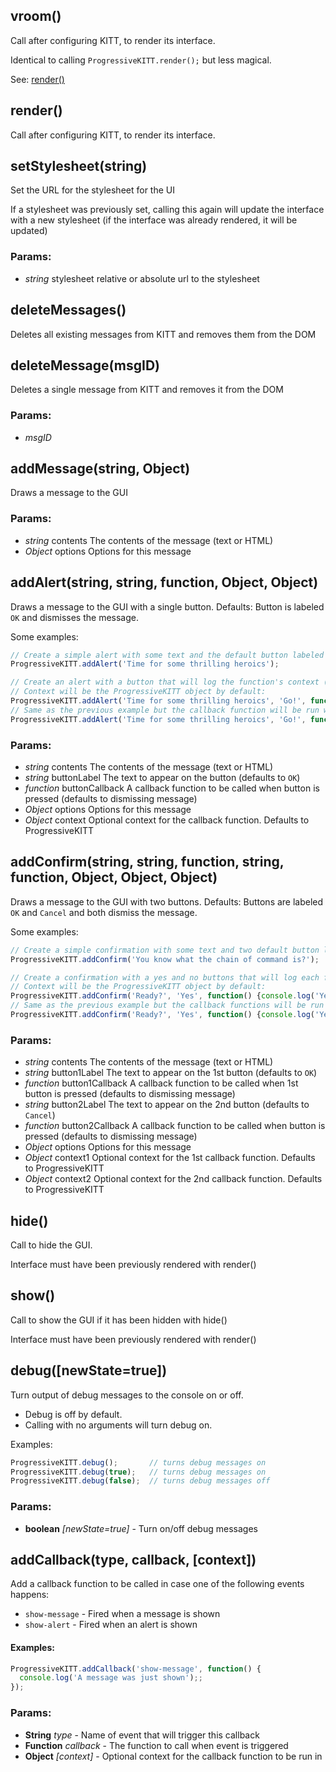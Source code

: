 

<!-- Start src/progressive-ui-kitt.js -->

<!--
Progressive UI KITT
version : 0.0.1
author  : Tal Ater @TalAter
license : MIT
https://github.com/TalAter/Progressive-UI-KITT
-->

## vroom()

Call after configuring KITT, to render its interface.

Identical to calling `ProgressiveKITT.render();` but less magical.

See: [render()](#render)

## render()

Call after configuring KITT, to render its interface.

## setStylesheet(string)

Set the URL for the stylesheet for the UI

If a stylesheet was previously set, calling this again will update the
interface with a new stylesheet (if the interface was already rendered,
it will be updated)

### Params:

* *string* stylesheet relative or absolute url to the stylesheet

## deleteMessages()

Deletes all existing messages from KITT and removes them from the DOM

## deleteMessage(msgID)

Deletes a single message from KITT and removes it from the DOM

### Params:

* *msgID* 

## addMessage(string, Object)

Draws a message to the GUI

### Params:

* *string* contents The contents of the message (text or HTML)
* *Object* options Options for this message

## addAlert(string, string, function, Object, Object)

Draws a message to the GUI with a single button.
Defaults: Button is labeled `OK` and dismisses the message.

Some examples:
````javascript
// Create a simple alert with some text and the default button labeled `OK` which will dismiss the alert:
ProgressiveKITT.addAlert('Time for some thrilling heroics');

// Create an alert with a button that will log the function's context (i.e. this) to the console.
// Context will be the ProgressiveKITT object by default:
ProgressiveKITT.addAlert('Time for some thrilling heroics', 'Go!', function() {console.log(this);});
// Same as the previous example but the callback function will be run with the window as its context (ie this)
ProgressiveKITT.addAlert('Time for some thrilling heroics', 'Go!', function() {console.log(this);}, {}, window);
````

### Params:

* *string* contents The contents of the message (text or HTML)
* *string* buttonLabel The text to appear on the button (defaults to `OK`)
* *function* buttonCallback A callback function to be called when button is pressed (defaults to dismissing message)
* *Object* options Options for this message
* *Object* context Optional context for the callback function. Defaults to ProgressiveKITT

## addConfirm(string, string, function, string, function, Object, Object, Object)

Draws a message to the GUI with two buttons.
Defaults: Buttons are labeled `OK` and `Cancel` and both dismiss the message.

Some examples:
````javascript
// Create a simple confirmation with some text and two default button labeled `OK` and `cancel` which will dismiss the alert:
ProgressiveKITT.addConfirm('You know what the chain of command is?');

// Create a confirmation with a yes and no buttons that will log each function's context (i.e. this) to the console.
// Context will be the ProgressiveKITT object by default:
ProgressiveKITT.addConfirm('Ready?', 'Yes', function() {console.log('Yes!');}, 'No',  function() {console.log('No!');});
// Same as the previous example but the callback functions will be run with the window as its context (ie this)
ProgressiveKITT.addConfirm('Ready?', 'Yes', function() {console.log('Yes!');}, 'No',  function() {console.log('No!');}, {}, window, window);
````

### Params:

* *string* contents The contents of the message (text or HTML)
* *string* button1Label The text to appear on the 1st button (defaults to `OK`)
* *function* button1Callback A callback function to be called when 1st button is pressed (defaults to dismissing message)
* *string* button2Label The text to appear on the 2nd button (defaults to `Cancel`)
* *function* button2Callback A callback function to be called when button is pressed (defaults to dismissing message)
* *Object* options Options for this message
* *Object* context1 Optional context for the 1st callback function. Defaults to ProgressiveKITT
* *Object* context2 Optional context for the 2nd callback function. Defaults to ProgressiveKITT

## hide()

Call to hide the GUI.

Interface must have been previously rendered with render()

## show()

Call to show the GUI if it has been hidden with hide()

Interface must have been previously rendered with render()

## debug([newState=true])

Turn output of debug messages to the console on or off.

* Debug is off by default.
* Calling with no arguments will turn debug on.

Examples:
````javascript
ProgressiveKITT.debug();       // turns debug messages on
ProgressiveKITT.debug(true);   // turns debug messages on
ProgressiveKITT.debug(false);  // turns debug messages off
````

### Params:

* **boolean** *[newState=true]* - Turn on/off debug messages

## addCallback(type, callback, [context])

Add a callback function to be called in case one of the following events happens:

* `show-message` - Fired when a message is shown
* `show-alert` - Fired when an alert is shown

#### Examples:
````javascript
ProgressiveKITT.addCallback('show-message', function() {
  console.log('A message was just shown');;
});

````

### Params:

* **String** *type* - Name of event that will trigger this callback
* **Function** *callback* - The function to call when event is triggered
* **Object** *[context]* - Optional context for the callback function to be run in

<!-- End src/progressive-ui-kitt.js -->

